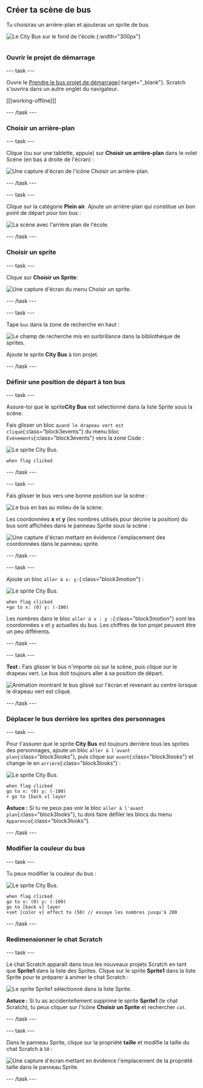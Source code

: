 ## Créer ta scène de bus

<div style="display: flex; flex-wrap: wrap">
<div style="flex-basis: 200px; flex-grow: 1; margin-right: 15px;">
Tu choisiras un arrière-plan et ajouteras un sprite de bus.
</div>
<div>

![Le City Bus sur le fond de l'école.](images/bus-scene.png){:width="300px"}

</div>
</div>

### Ouvrir le projet de démarrage

--- task ---

Ouvre le [Prendre le bus projet de démarrage](https://scratch.mit.edu/projects/582214330/editor){:target="_blank"}. Scratch s'ouvrira dans un autre onglet du navigateur.

[[[working-offline]]]

--- /task ---

### Choisir un arrière-plan

--- task ---

Clique (ou sur une tablette, appuie) sur **Choisir un arrière-plan** dans le volet Scène (en bas à droite de l'écran) :

![Une capture d'écran de l'icône Choisir un arrière-plan.](images/choose-a-backdrop.png)

--- /task ---

--- task ---

Clique sur la catégorie **Plein air**. Ajoute un arrière-plan qui constitue un bon point de départ pour ton bus :

![La scène avec l'arrière plan de l'école.](images/outdoor-backdrop.png)

--- /task ---

### Choisir un sprite

--- task ---

Clique sur **Choisir un Sprite**:

![Une capture d'écran du menu Choisir un sprite.](images/choose-sprite-menu.png)

--- /task ---

--- task ---

Tape `bus` dans la zone de recherche en haut :

![Le champ de recherche mis en surbrillance dans la bibliothèque de sprites.](images/bus-search.png)

Ajoute le sprite **City Bus** à ton projet.

--- /task ---

### Définir une position de départ à ton bus

--- task ---

Assure-toi que le sprite**City Bus** est sélectionné dans la liste Sprite sous la scène.

Fais glisser un bloc `quand le drapeau vert est cliqué`{:class="block3events"} du menu bloc `Événements`{:class="block3events"} vers la zone Code :

![Le sprite City Bus.](images/bus-sprite.png)

```blocks3
when flag clicked
```

--- /task ---

--- task ---

Fais glisser le bus vers une bonne position sur la scène :

![Le bus en bas au milieu de la scène.](images/bus-bottom-middle.png)

Les coordonnées **x** et **y** (les nombres utilisés pour décrire la position) du bus sont affichées dans le panneau Sprite sous la scène :

![Une capture d'écran mettant en évidence l'emplacement des coordonnées dans le panneau sprite.](images/coords-sprite-pane.png)

--- /task ---

--- task ---

Ajoute un bloc `aller à x: y:`{:class="block3motion"} :

![Le sprite City Bus.](images/bus-sprite.png)

```blocks3
when flag clicked
+go to x: (0) y: (-100)
```

Les nombres dans le bloc `aller à x : y :`{:class="block3motion"} sont les coordonnées x et y actuelles du bus. Les chiffres de ton projet peuvent être un peu différents.

--- /task ---

--- task ---

**Test :** Fais glisser le bus n'importe où sur la scène, puis clique sur le drapeau vert. Le bus doit toujours aller à sa position de départ.

![Animation montrant le bus glissé sur l'écran et revenant au centre lorsque le drapeau vert est cliqué.](images/drag-bus.gif)

--- /task ---

### Déplacer le bus derrière les sprites des personnages

--- task ---

Pour t'assurer que le sprite **City Bus** est toujours derrière tous les sprites des personnages, ajoute un bloc `aller à l'avant plan`{:class="block3looks"}, puis clique sur `avant`{:class="block3looks"} et change-le en `arrière`{:class="block3looks"} :

![Le sprite City Bus.](images/bus-sprite.png)

```blocks3
when flag clicked
go to x: (0) y: (-100)
+ go to [back v] layer
```

**Astuce :** Si tu ne peux pas voir le bloc `aller à l'avant plan`{:class="block3looks"}, tu dois faire défiler les blocs du menu `Apparence`{:class="block3looks"}.

--- /task ---

### Modifier la couleur du bus

--- task ---

Tu peux modifier la couleur du bus :

![Le sprite City Bus.](images/bus-sprite.png)

```blocks3
when flag clicked
go to x: (0) y: (-100)
go to [back v] layer
+set [color v] effect to (50) // essaye les nombres jusqu'à 200
```

--- /task ---

### Redimensionner le chat Scratch

--- task ---

Le chat Scratch apparaît dans tous les nouveaux projets Scratch en tant que **Sprite1** dans la liste des Sprites. Clique sur le sprite **Sprite1** dans la liste Sprite pour te préparer à animer le chat Scratch :

![Le sprite Sprite1 sélectionné dans la liste Sprite.](images/sprite1-selected.png)

**Astuce :** Si tu as accidentellement supprimé le sprite **Sprite1** (le chat Scratch), tu peux cliquer sur l'icône **Choisir un Sprite** et rechercher `cat`.

--- /task ---

--- task ---

Dans le panneau Sprite, clique sur la propriété **taille** et modifie la taille du chat Scratch à `50` :

![Une capture d'écran mettant en évidence l'emplacement de la propriété taille dans le panneau Sprite.](images/sprite-pane-size.png)

--- /task --- 
